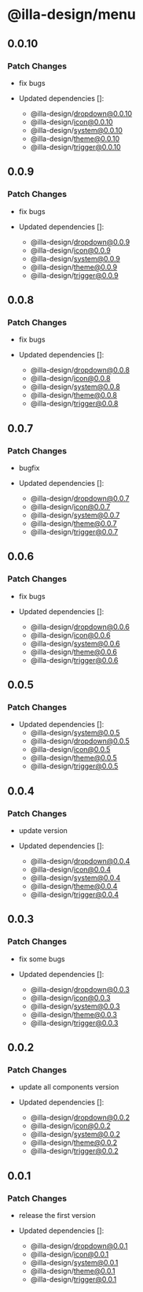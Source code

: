 # @illa-design/menu

## 0.0.10

### Patch Changes

- fix bugs

- Updated dependencies []:
  - @illa-design/dropdown@0.0.10
  - @illa-design/icon@0.0.10
  - @illa-design/system@0.0.10
  - @illa-design/theme@0.0.10
  - @illa-design/trigger@0.0.10

## 0.0.9

### Patch Changes

- fix bugs

- Updated dependencies []:
  - @illa-design/dropdown@0.0.9
  - @illa-design/icon@0.0.9
  - @illa-design/system@0.0.9
  - @illa-design/theme@0.0.9
  - @illa-design/trigger@0.0.9

## 0.0.8

### Patch Changes

- fix bugs

- Updated dependencies []:
  - @illa-design/dropdown@0.0.8
  - @illa-design/icon@0.0.8
  - @illa-design/system@0.0.8
  - @illa-design/theme@0.0.8
  - @illa-design/trigger@0.0.8

## 0.0.7

### Patch Changes

- bugfix

- Updated dependencies []:
  - @illa-design/dropdown@0.0.7
  - @illa-design/icon@0.0.7
  - @illa-design/system@0.0.7
  - @illa-design/theme@0.0.7
  - @illa-design/trigger@0.0.7

## 0.0.6

### Patch Changes

- fix bugs

- Updated dependencies []:
  - @illa-design/dropdown@0.0.6
  - @illa-design/icon@0.0.6
  - @illa-design/system@0.0.6
  - @illa-design/theme@0.0.6
  - @illa-design/trigger@0.0.6

## 0.0.5

### Patch Changes

- Updated dependencies []:
  - @illa-design/system@0.0.5
  - @illa-design/dropdown@0.0.5
  - @illa-design/icon@0.0.5
  - @illa-design/theme@0.0.5
  - @illa-design/trigger@0.0.5

## 0.0.4

### Patch Changes

- update version

- Updated dependencies []:
  - @illa-design/dropdown@0.0.4
  - @illa-design/icon@0.0.4
  - @illa-design/system@0.0.4
  - @illa-design/theme@0.0.4
  - @illa-design/trigger@0.0.4

## 0.0.3

### Patch Changes

- fix some bugs

- Updated dependencies []:
  - @illa-design/dropdown@0.0.3
  - @illa-design/icon@0.0.3
  - @illa-design/system@0.0.3
  - @illa-design/theme@0.0.3
  - @illa-design/trigger@0.0.3

## 0.0.2

### Patch Changes

- update all components version

- Updated dependencies []:
  - @illa-design/dropdown@0.0.2
  - @illa-design/icon@0.0.2
  - @illa-design/system@0.0.2
  - @illa-design/theme@0.0.2
  - @illa-design/trigger@0.0.2

## 0.0.1

### Patch Changes

- release the first version

- Updated dependencies []:
  - @illa-design/dropdown@0.0.1
  - @illa-design/icon@0.0.1
  - @illa-design/system@0.0.1
  - @illa-design/theme@0.0.1
  - @illa-design/trigger@0.0.1
